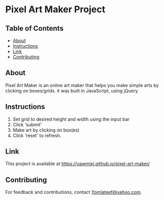 # Pixel Art Maker Project

## Table of Contents

* [About](#About)
* [Instructions](#instructions)
* [Link](#Link)
* [Contributing](#contributing)

## About
Pixel Art Maker is an online art maker that helps you make simple arts by clicking on boxes/grids. it was built in JavaScript, using jQuery

## Instructions

1. Set grid to desired height and width using the input bar
2. Click 'submit'
3. Make art by clicking on box(es)
4. Click 'reset' to refresh.

## Link

This project is available at https://yawmiej.github.io/pixel-art-maker/ 

## Contributing

For feedback and contributions, contact Yomlateef@yahoo.com.
